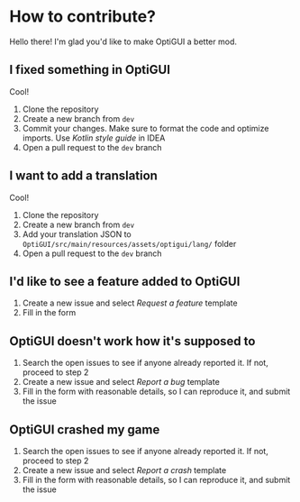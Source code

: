 # How to contribute?

Hello there! I'm glad you'd like to make OptiGUI a better mod.

## I fixed something in OptiGUI

Cool!

1. Clone the repository
2. Create a new branch from `dev`
3. Commit your changes. Make sure to format the code and optimize imports. Use *Kotlin style guide* in IDEA
4. Open a pull request to the `dev` branch

## I want to add a translation

Cool!

1. Clone the repository
2. Create a new branch from `dev`
3. Add your translation JSON to `OptiGUI/src/main/resources/assets/optigui/lang/` folder
4. Open a pull request to the `dev` branch

## I'd like to see a feature added to OptiGUI

1. Create a new issue and select *Request a feature* template
2. Fill in the form

## OptiGUI doesn't work how it's supposed to

1. Search the open issues to see if anyone already reported it. If not, proceed to step 2
2. Create a new issue and select *Report a bug* template
3. Fill in the form with reasonable details, so I can reproduce it, and submit the issue

## OptiGUI crashed my game

1. Search the open issues to see if anyone already reported it. If not, proceed to step 2
2. Create a new issue and select *Report a crash* template
3. Fill in the form with reasonable details, so I can reproduce it, and submit the issue
